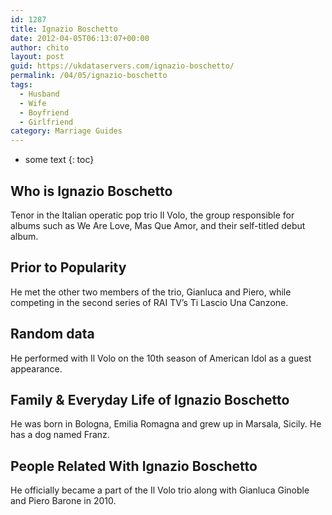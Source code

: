 ```yaml
---
id: 1287
title: Ignazio Boschetto
date: 2012-04-05T06:13:07+00:00
author: chito
layout: post
guid: https://ukdataservers.com/ignazio-boschetto/
permalink: /04/05/ignazio-boschetto
tags:
  - Husband
  - Wife
  - Boyfriend
  - Girlfriend
category: Marriage Guides
---
```


* some text
{: toc}


## Who is  Ignazio Boschetto
                  
                  
                  
Tenor in the Italian operatic pop trio Il Volo, the group responsible for albums such as We Are Love, Mas Que Amor, and their self-titled debut album.
                  
                
                
                
## Prior to Popularity 
                  
                  
                  
He met the other two members of the trio, Gianluca and Piero, while competing in the second series of RAI TV&#8217;s Ti Lascio Una Canzone.
                  
                
                
                
## Random data 
                  
                  
                  
He performed with Il Volo on the 10th season of American Idol as a guest appearance.
                  
                
                
                
## Family & Everyday Life of Ignazio Boschetto
                  
                  
                  
He was born in Bologna, Emilia Romagna and grew up in Marsala, Sicily. He has a dog named Franz. 
                  
                
                
                
## People Related With  Ignazio Boschetto
                  
                  
                  
He officially became a part of the Il Volo trio along with Gianluca Ginoble and Piero Barone in 2010.
                  
                
              
            
          
          
          
    
    
  
